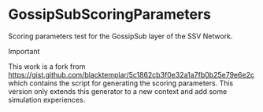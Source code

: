 # GossipSubScoringParameters
Scoring parameters test for the GossipSub layer of the SSV Network.

> [!IMPORTANT]
> This work is a fork from https://gist.github.com/blacktemplar/5c1862cb3f0e32a1a7fb0b25e79e6e2c which contains the script for generating the scoring parameters. This version only extends this generator to a new context and add some simulation experiences.
